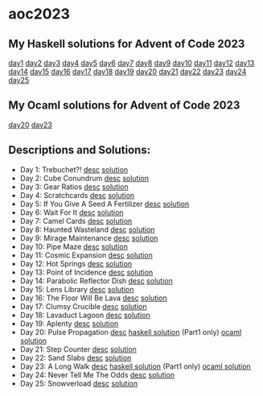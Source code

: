 # aoc2023

## My Haskell solutions for Advent of Code 2023

[day1](haskell/src/Day1.hs)
[day2](haskell/src/Day2.hs)
[day3](haskell/src/Day3.hs)
[day4](haskell/src/Day4.hs)
[day5](haskell/src/Day5.hs)
[day6](haskell/src/Day6.hs)
[day7](haskell/src/Day7.hs)
[day8](haskell/src/Day8.hs)
[day9](haskell/src/Day9.hs)
[day10](haskell/src/Day10.hs)
[day11](haskell/src/Day11.hs)
[day12](haskell/src/Day12.hs)
[day13](haskell/src/Day13.hs)
[day14](haskell/src/Day14.hs)
[day15](haskell/src/Day15.hs)
[day16](haskell/src/Day16.hs)
[day17](haskell/src/Day17.hs)
[day18](haskell/src/Day18.hs)
[day19](haskell/src/Day19.hs)
[day20](haskell/src/Day20.hs)
[day21](haskell/src/Day21.hs)
[day22](haskell/src/Day22.hs)
[day23](haskell/src/Day23.hs)
[day24](haskell/src/Day24.hs)
[day25](haskell/src/Day25.hs)

## My Ocaml solutions for Advent of Code 2023

[day20](ocaml/lib/day20.ml)
[day23](ocaml/lib/day23.ml)

## Descriptions and Solutions:
- Day 1: Trebuchet?! [desc](https://adventofcode.com/2023/day/1) [solution](haskell/src/Day1.hs)
- Day 2: Cube Conundrum [desc](https://adventofcode.com/2023/day/2) [solution](haskell/src/Day2.hs)
- Day 3: Gear Ratios [desc](https://adventofcode.com/2023/day/3) [solution](haskell/src/Day3.hs)
- Day 4: Scratchcards [desc](https://adventofcode.com/2023/day/4) [solution](haskell/src/Day4.hs)
- Day 5: If You Give A Seed A Fertilizer [desc](https://adventofcode.com/2023/day/5) [solution](haskell/src/Day5.hs)
- Day 6: Wait For It [desc](https://adventofcode.com/2023/day/6) [solution](haskell/src/Day6.hs)
- Day 7: Camel Cards [desc](https://adventofcode.com/2023/day/7) [solution](haskell/src/Day7.hs)
- Day 8: Haunted Wasteland [desc](https://adventofcode.com/2023/day/8) [solution](haskell/src/Day8.hs)
- Day 9: Mirage Maintenance [desc](https://adventofcode.com/2023/day/9) [solution](haskell/src/Day9.hs)
- Day 10: Pipe Maze [desc](https://adventofcode.com/2023/day/10) [solution](haskell/src/Day10.hs)
- Day 11: Cosmic Expansion [desc](https://adventofcode.com/2023/day/11) [solution](haskell/src/Day11.hs)
- Day 12: Hot Springs [desc](https://adventofcode.com/2023/day/12) [solution](haskell/src/Day12.hs)
- Day 13: Point of Incidence [desc](https://adventofcode.com/2023/day/13) [solution](haskell/src/Day13.hs)
- Day 14: Parabolic Reflector Dish [desc](https://adventofcode.com/2023/day/14) [solution](haskell/src/Day14.hs)
- Day 15: Lens Library [desc](https://adventofcode.com/2023/day/15) [solution](haskell/src/Day15.hs)
- Day 16: The Floor Will Be Lava [desc](https://adventofcode.com/2023/day/16) [solution](haskell/src/Day16.hs)
- Day 17: Clumsy Crucible [desc](https://adventofcode.com/2023/day/17) [solution](haskell/src/Day17.hs)
- Day 18: Lavaduct Lagoon [desc](https://adventofcode.com/2023/day/18) [solution](haskell/src/Day18.hs)
- Day 19: Aplenty [desc](https://adventofcode.com/2023/day/19) [solution](haskell/src/Day19.hs)
- Day 20: Pulse Propagation [desc](https://adventofcode.com/2023/day/20)
[haskell solution](haskell/src/Day20.hs) (Part1 only)
[ocaml solution](ocaml/lib/day20.ml)
- Day 21: Step Counter [desc](https://adventofcode.com/2023/day/21) [solution](haskell/src/Day21.hs)
- Day 22: Sand Slabs [desc](https://adventofcode.com/2023/day/22) [solution](haskell/src/Day22.hs)
- Day 23: A Long Walk [desc](https://adventofcode.com/2023/day/23)
[haskell solution](haskell/src/Day23.hs) (Part1 only)
[ocaml solution](ocaml/lib/day23.ml)
- Day 24: Never Tell Me The Odds [desc](https://adventofcode.com/2023/day/24) [solution](haskell/src/Day24.hs)
- Day 25: Snowverload [desc](https://adventofcode.com/2023/day/25) [solution](haskell/src/Day25.hs)
